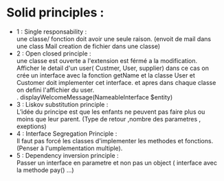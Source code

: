 # Solid principles :

- 1 : Single responsability : </br> 
  une classe/ fonction doit avoir une seule raison. (envoit de mail dans une class Mail creation de fichier dans une classe)
- 2 : Open closed principle : </br> une classe est ouverte a l'extension est férmé a la modification. </br>
      Afficher le detail d'un user( Custmer, User, supplier) dans ce cas on crée un interface avec la fonction getName et la classe User et Customer doit implementer cet interface. et apres dans chaque classe on defini l'affichier du user. <br>.
      displayWelcomeMessage(NameableInterface $entity) </br>
- 3 : Liskov substitution principle : </br>
      L’idée du principe est que les enfants ne peuvent pas faire plus ou moins que leur parent. (Type de retour ,nombre des parametres , exeptions)
- 4 : Interface Segregation Principle : </br>
      Il faut pas forcé les classes d'implementer les methodes et fonctions. (Penser à l'umplementation multiple).
- 5 : Dependency inversion principle : </br>
      Passer un interface en parametre et non pas un object ( interface avec la methode pay() ...)
  
   
